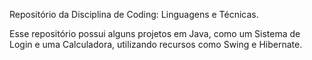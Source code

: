Repositório da Disciplina de Coding: Linguagens e Técnicas.

Esse repositório possui alguns projetos em Java, como um Sistema de Login e uma Calculadora, utilizando recursos como Swing e Hibernate.
